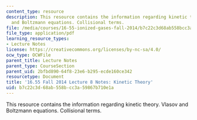 ```yaml
---
content_type: resource
description: This resource contains the information regarding kinetic theory. Vlasov
  and Boltzmann equations. Collisional terms.
file: /media/courses/16-55-ionized-gases-fall-2014/b7c22c3d68ab558bcc3a59867b710e1a_MIT16_55F14_Lecture8.pdf
file_type: application/pdf
learning_resource_types:
- Lecture Notes
license: https://creativecommons.org/licenses/by-nc-sa/4.0/
ocw_type: OCWFile
parent_title: Lecture Notes
parent_type: CourseSection
parent_uid: 2bfbd890-64f8-23e6-b295-ecde160ce342
resourcetype: Document
title: '16.55 Fall 2014 Lecture 8 Notes: Kinetic Theory'
uid: b7c22c3d-68ab-558b-cc3a-59867b710e1a
---
```

This resource contains the information regarding kinetic theory. Vlasov and Boltzmann equations. Collisional terms.